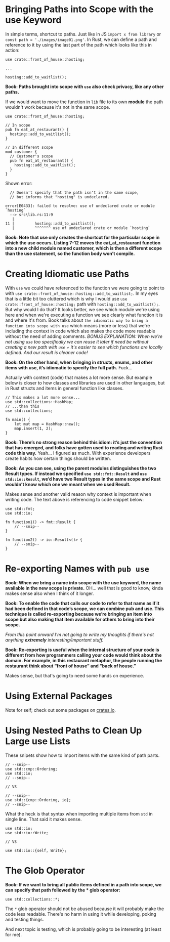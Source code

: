 # Bringing Paths into Scope with the use Keyword

In simple terms, shortcut to paths. Just like in JS `import x from library` or `const path = './images/image01.png'`. 
In Rust, we can define a path and reference to it by using the last part of the path which looks like this in action: 

```
use crate::front_of_house::hosting;

...

hosting::add_to_waitlist();
```

**Book: Paths brought into scope with `use` also check privacy, like any other paths.**

If we would want to move the function in `lib` file to its own **module** the path wouldn't work because it's not in the same scope.

```
use crate::front_of_house::hosting;

// In scope
pub fn eat_at_restaurant() {
  hosting::add_to_waitlist();
}

// In different scope
mod customer {
  // Customer's scope
  pub fn eat_at_restaurant() {
    hosting::add_to_waitlist();
  }
}
```

Shown error:

```
  // Doesn't specify that the path isn't in the same scope,
  // but informs that "hosting" is undeclared.

error[E0433]: failed to resolve: use of undeclared crate or module `hosting`
  --> src\lib.rs:11:9
   |
11 |         hosting::add_to_waitlist();
   |         ^^^^^^^ use of undeclared crate or module `hosting`
```

**Book: Note that use only creates the shortcut for the particular scope in which the use occurs. Listing 7-12 moves the eat_at_restaurant function into a new child module named customer, which is then a different scope than the use statement, so the function body won’t compile.**

# Creating Idiomatic use Paths

With `use` we could have referenced to the function we were going to point to with `use crate::front_of_house::hosting::add_to_waitlist;`. In my eyes that is a little bit too cluttered which is why I would use `use crate::front_of_house::hosting;` path with `hosting::add_to_waitlist();`. But why would I do that? It looks better, we see which module we're using here and when we're executing a function we see clearly what function it is and where it's from. Book talks about `the idiomatic way to bring a function into scope with use` which means (more or less) that we're including the context in code which also makes the code more readable without the need of adding comments. 
*BONUS EXPLANATION: When we're not using `use` too specifically we can reuse it later if need be without creating a new path with `use` + it's easier to see which functions are locally defined. And our result is cleaner code!*

**Book: On the other hand, when bringing in structs, enums, and other items with use, it’s idiomatic to specify the full path.** Fuck...

Actually with context (code) that makes a lot more sense. But example below is closer to how classes and libraries are used in other languages, but in Rust structs and items in general function like classes.

```
// This makes a lot more sense...
use std::collections::HashMap;
// ...than this
use std::collections;

fn main() {
    let mut map = HashMap::new();
    map.insert(1, 2);
}
```

**Book: There’s no strong reason behind this idiom: it’s just the convention that has emerged, and folks have gotten used to reading and writing Rust code this way.** Yeah... I figured as much. With experience developers create habits how certain things should be written.

**Book: As you can see, using the parent modules distinguishes the two Result types. If instead we specified ``use std::fmt::Result`` and ``use std::io::Result``, we’d have two Result types in the same scope and Rust wouldn’t know which one we meant when we used Result.**

Makes sense and another valid reason why context is important when writing code. The text above is referencing to code snippet below:

```
use std::fmt;
use std::io;

fn function1() -> fmt::Result {
    // --snip--
}

fn function2() -> io::Result<()> {
    // --snip--
}
```

# Re-exporting Names with `pub use`

**Book: When we bring a name into scope with the use keyword, the name available in the new scope is private.** OH... well that is good to know, kinda makes sense also when I think of it longer.

**Book: To enable the code that calls our code to refer to that name as if it had been defined in that code’s scope, we can combine pub and use. This technique is called re-exporting because we’re bringing an item into scope but also making that item available for others to bring into their scope.**

*From this point onward I'm not going to write my thoughts if there's not anything **extremely** interesting/important stuff.*

**Book: Re-exporting is useful when the internal structure of your code is different from how programmers calling your code would think about the domain. For example, in this restaurant metaphor, the people running the restaurant think about “front of house” and “back of house.”** 

Makes sense, but that's going to need  some hands on experience.

# Using External Packages

Note for self; check out some packages on [crates.io](http://crates.io).

# Using Nested Paths to Clean Up Large use Lists

These snipets show how to import items with the same kind of path parts.

```
// --snip--
use std::cmp::Ordering;
use std::io;
// --snip--

// VS

// --snip--
use std::{cmp::Ordering, io};
// --snip--
```

What the heck is that syntax when importing multiple items from `std` in single line. That said it makes sense.

```
use std::io;
use std::io::Write;

// VS

use std::io::{self, Write};
```

# The Glob Operator

**Book: If we want to bring all public items defined in a path into scope, we can specify that path followed by the * glob operator:**

```
use std::collections::*;
```

The `*` glob operator should not be abused because it will probably make the code less readable. There's no harm in using it while developing, poking and testing things.

And next topic is testing, which is probably going to be interesting (at least for me).